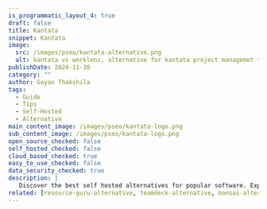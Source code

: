 ```yaml
---
is_programmatic_layout_4: true
draft: false
title: Kantata
snippet: Kantata
image:
  src: /images/pseo/kantata-alternative.png
  alt: kantata vs worklenz, alternative for kantata project managemet tool, task management, resource management, productivity, self-hosted
publishDate: 2024-11-30
category: ""
author: Gayan Thakshila
tags:
  - Guide
  - Tips
  - Self-Hosted
  - Alternative
main_content_image: /images/pseo/kantata-logo.png
sub_content_image: /images/pseo/kantata-logo.png
open_source_checked: false
self_hosted_checked: false
cloud_based_checked: true
easy_to_use_checked: false
data_security_checked: true
description: |
   Discover the best self hosted alternatives for popular software. Explore our comprehensive guides and find the perfect solution for your needs today.
related: [resource-guru-alternative, teamdeck-alternative, bonsai-alternative, jira-alternative]
---
```

